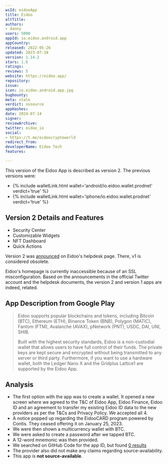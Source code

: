 ```yaml
---
wsId: eidooApp
title: Eidoo
altTitle: 
authors:
- danny
users: 5000
appId: io.eidoo.android.app
appCountry: 
released: 2022-05-26
updated: 2023-07-18
version: 1.14.2
stars: 1.6
ratings: 
reviews: 5
website: https://eidoo.app/
repository: 
issue: 
icon: io.eidoo.android.app.jpg
bugbounty: 
meta: stale
verdict: nosource
appHashes: 
date: 2024-07-14
signer: 
reviewArchive: 
twitter: eidoo_io
social:
- https://t.me/eidoocryptoworld
redirect_from: 
developerName: Eidoo Tech
features: 

---
```


This version of the Eidoo App is described as version 2. The previous versions were:

- {% include walletLink.html wallet='android/io.eidoo.wallet.prodnet' verdict='true' %}
- {% include walletLink.html wallet='iphone/io.eidoo.wallet.prodnet' verdict='true' %}

## Version 2 Details and Features

- Security Center
- Customizable Widgets
- NFT Dashboard
- Quick Actions

Version 2 was [announced](https://helpdesk.eidoo.io/hc/en-us/articles/7886897307025-Eidoo-v2-announcement) on Eidoo's helpdesk page. There, v1 is considered obsolete. 

Eidoo's homepage is currently inaccessible because of an SSL misconfiguration. Based on the announcements in the official Twitter account and the helpdesk documents, the version 2 and version 1 apps are indeed, related. 

## App Description from Google Play

> Eidoo supports popular blockchains and tokens, including Bitcoin (BTC), Ethereum (ETH), Binance Token (BNB), Polygon (MATIC), Fantom (FTM), Avalanche (AVAX), pNetwork (PNT), USDC, DAI, UNI, SHIB.
>
> Built with the highest security standards, Eidoo is a non-custodial wallet that allows users to have full control of their funds. The private keys are kept secure and encrypted without being transmitted to any server or third party. Furthermore, if you want to use a hardware wallet, both the Ledger Nano X and the Gridplus Lattice1 are supported by the Eidoo App.

## Analysis

- The first option with the app was to create a wallet. It opened a new screen where we agreed to the T&C of Eidoo App, Eidoo Finance, Eidoo ID and an agreement to transfer my existing Eidoo ID data to the new providers as per the T&Cs and Privacy Policy. We accepted all 4.
- A notice popped up regarding the EidooCARD program powered by Contis. They ceased offering it on January 25, 2023.
- We were then shown a multicurrency wallet with BTC.
- We were asked to create a password after we tapped BTC.
- A 12-word mnemonic was then provided.
- We searched on GitHub Code for the app ID, but found [0 results](https://github.com/search?q=io.eidoo.android.app&type=code)
- The provider also did not make any claims regarding source-availability.
- This app is **not source-available**.
